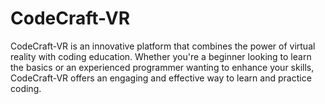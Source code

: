# CodeCraft-VR

CodeCraft-VR is an innovative platform that combines the power of virtual reality with coding education. Whether you're a beginner looking to learn the basics or an experienced programmer wanting to enhance your skills, CodeCraft-VR offers an engaging and effective way to learn and practice coding.
